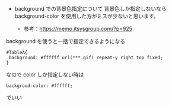 - background での背景色指定について
  背景色しか指定しないなら background-color を使用した方がミスが少ないと思います。

  - 参考：https://memo.itsysgroup.com/?p=925

background を使うと一括で指定できるようになる

```
#TableA{
 background: #ffffff url(***.gif) repeat-y right top fixed;
}
```

なので color しか指定しない時は 

```
backgroud-color: #ffffff;
```
でいい
